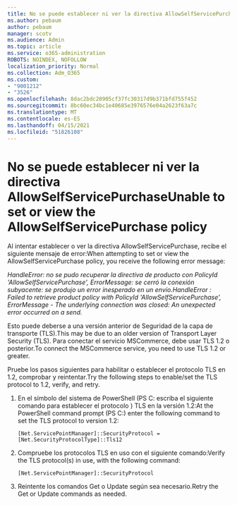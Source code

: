 ```yaml
---
title: No se puede establecer ni ver la directiva AllowSelfServicePurchase
ms.author: pebaum
author: pebaum
manager: scotv
ms.audience: Admin
ms.topic: article
ms.service: o365-administration
ROBOTS: NOINDEX, NOFOLLOW
localization_priority: Normal
ms.collection: Adm_O365
ms.custom:
- "9001212"
- "3526"
ms.openlocfilehash: 8dac2bdc20905cf37fc30317d9b371bfd755f452
ms.sourcegitcommit: 8bc60ec34bc1e40685e3976576e04a2623f63a7c
ms.translationtype: MT
ms.contentlocale: es-ES
ms.lasthandoff: 04/15/2021
ms.locfileid: "51826108"
---
```

# <a name="unable-to-set-or-view-the-allowselfservicepurchase-policy"></a><span data-ttu-id="2955a-102">No se puede establecer ni ver la directiva AllowSelfServicePurchase</span><span class="sxs-lookup"><span data-stu-id="2955a-102">Unable to set or view the AllowSelfServicePurchase policy</span></span>

<span data-ttu-id="2955a-103">Al intentar establecer o ver la directiva AllowSelfServicePurchase, recibe el siguiente mensaje de error:</span><span class="sxs-lookup"><span data-stu-id="2955a-103">When attempting to set or view the AllowSelfServicePurchase policy, you receive the following error message:</span></span>

<span data-ttu-id="2955a-104">*HandleError: no se pudo recuperar la directiva de producto con PolicyId 'AllowSelfServicePurchase', ErrorMessage: se cerró la conexión subyacente: se produjo un error inesperado en un envío.*</span><span class="sxs-lookup"><span data-stu-id="2955a-104">*HandleError : Failed to retrieve product policy with PolicyId 'AllowSelfServicePurchase', ErrorMessage - The underlying connection was closed: An unexpected error occurred on a send.*</span></span>

<span data-ttu-id="2955a-105">Esto puede deberse a una versión anterior de Seguridad de la capa de transporte (TLS).</span><span class="sxs-lookup"><span data-stu-id="2955a-105">This may be due to an older version of Transport Layer Security (TLS).</span></span> <span data-ttu-id="2955a-106">Para conectar el servicio MSCommerce, debe usar TLS 1.2 o posterior.</span><span class="sxs-lookup"><span data-stu-id="2955a-106">To connect the MSCommerce service, you need to use TLS 1.2 or greater.</span></span>  

<span data-ttu-id="2955a-107">Pruebe los pasos siguientes para habilitar o establecer el protocolo TLS en 1.2, comprobar y reintentar.</span><span class="sxs-lookup"><span data-stu-id="2955a-107">Try the following steps to enable/set the TLS protocol to 1.2, verify, and retry.</span></span>
 1. <span data-ttu-id="2955a-108">En el símbolo del sistema de PowerShell (PS C: escriba el siguiente comando para establecer el protocolo \) TLS en la versión 1.2:</span><span class="sxs-lookup"><span data-stu-id="2955a-108">At the PowerShell command prompt (PS C:\) enter the following command to set the TLS protocol to version 1.2:</span></span>

    `[Net.ServicePointManager]::SecurityProtocol = [Net.SecurityProtocolType]::Tls12`

2. <span data-ttu-id="2955a-109">Compruebe los protocolos TLS en uso con el siguiente comando:</span><span class="sxs-lookup"><span data-stu-id="2955a-109">Verify the TLS protocol(s) in use, with the following command:</span></span>

    `[Net.ServicePointManager]::SecurityProtocol` 

3. <span data-ttu-id="2955a-110">Reintente los comandos Get o Update según sea necesario.</span><span class="sxs-lookup"><span data-stu-id="2955a-110">Retry the Get or Update commands as needed.</span></span>

